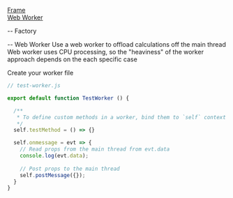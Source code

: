 
[Frame](frame.md)  
[Web Worker](web_worker.md)

-- Factory

-- Web Worker
Use a web worker to offload calculations off the main thread 
Web worker uses CPU processing, so the "heaviness" of the worker approach
depends on the each specific case


Create your worker file
```javascript
// test-worker.js

export default function TestWorker () {

  /**
   * To define custom methods in a worker, bind them to `self` context
   */
  self.testMethod = () => {}

  self.onmessage = evt => {
    // Read props from the main thread from evt.data 
    console.log(evt.data);
    
    // Post props to the main thread
    self.postMessage({});
  }
}
```
